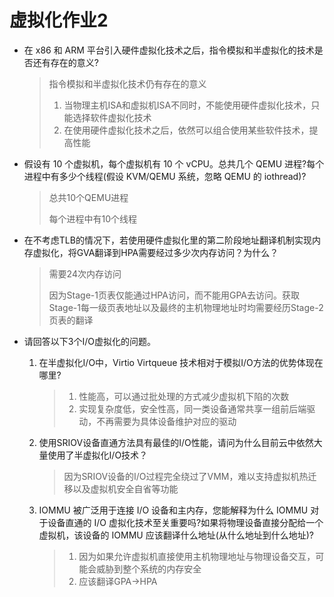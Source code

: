 # 虚拟化作业2

- 在 x86 和 ARM 平台引入硬件虚拟化技术之后，指令模拟和半虚拟化的技术是否还有存在的意义?

  > 指令模拟和半虚拟化技术仍有存在的意义
  >
  > 1. 当物理主机ISA和虚拟机ISA不同时，不能使用硬件虚拟化技术，只能选择软件虚拟化技术
  > 2. 在使用硬件虚拟化技术之后，依然可以组合使用某些软件技术，提高性能



- 假设有 10 个虚拟机，每个虚拟机有 10 个 vCPU。总共几个 QEMU 进程?每个进程中有多少个线程(假设 KVM/QEMU 系统，忽略 QEMU 的 iothread)?

  > 总共10个QEMU进程
  >
  > 每个进程中有10个线程



- 在不考虑TLB的情况下，若使用硬件虚拟化里的第二阶段地址翻译机制实现内存虚拟化，将GVA翻译到HPA需要经过多少次内存访问？为什么？

  > 需要24次内存访问
  >
  > 因为Stage-1页表仅能通过HPA访问，而不能用GPA去访问。获取Stage-1每一级页表地址以及最终的主机物理地址时均需要经历Stage-2页表的翻译



- 请回答以下3个I/O虚拟化的问题。
  1. 在半虚拟化I/O中，Virtio Virtqueue 技术相对于模拟I/O方法的优势体现在哪里?
  
     > 1. 性能高，可以通过批处理的方式减少虚拟机下陷的次数
     > 2. 实现复杂度低，安全性高，同一类设备通常共享一组前后端驱动，不再需要为具体设备维护对应的驱动
  
  2. 使用SRIOV设备直通方法具有最佳的I/O性能，请问为什么目前云中依然大量使用了半虚拟化I/O技术？
  
     > 因为SRIOV设备的I/O过程完全绕过了VMM，难以支持虚拟机热迁移以及虚拟机安全自省等功能
  
  3. IOMMU 被广泛用于连接 I/O 设备和主内存，您能解释为什么 IOMMU 对于设备直通的 I/O 虚拟化技术至关重要吗?如果将物理设备直接分配给一个虚拟机，该设备的 IOMMU 应该翻译什么地址(从什么地址到什么地址)?
  
     > 1. 因为如果允许虚拟机直接使用主机物理地址与物理设备交互，可能会威胁到整个系统的内存安全
     > 2. 应该翻译GPA->HPA